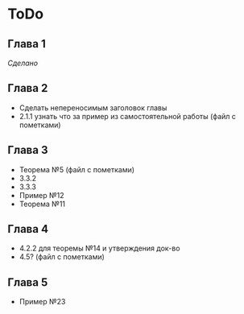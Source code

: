 # ToDo

## Глава 1

*Сделано*

## Глава 2

* Сделать непереносимым заголовок главы
* 2.1.1 узнать что за пример из самостоятельной работы (файл с пометками)

## Глава 3

* Теорема №5 (файл с пометками)
* 3.3.2
* 3.3.3
* Пример №12
* Теорема №11

## Глава 4

* 4.2.2 для теоремы №14 и утверждения док-во
* 4.5? (файл с пометками)

## Глава 5

* Пример №23
